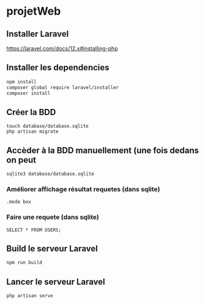 # projetWeb

## Installer Laravel
https://laravel.com/docs/12.x#installing-php

## Installer les dependencies
```bash
npm install
composer global require laravel/installer
composer install
```

## Créer la BDD
```
touch database/database.sqlite
php artisan migrate
```

## Accèder à la BDD manuellement (une fois dedans on peut 
```
sqlite3 database/database.sqlite
```
### Améliorer affichage résultat requetes (dans sqlite)
```
.mode box
```

### Faire une requete (dans sqlite)
```
SELECT * FROM USERS;
```
 
## Build le serveur Laravel
```bash
npm run build
```

## Lancer le serveur Laravel
```bash
php artisan serve
```
